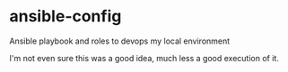 # ansible-config
Ansible playbook and roles to devops my local environment

I'm not even sure this was a good idea, much less a good execution of it.

